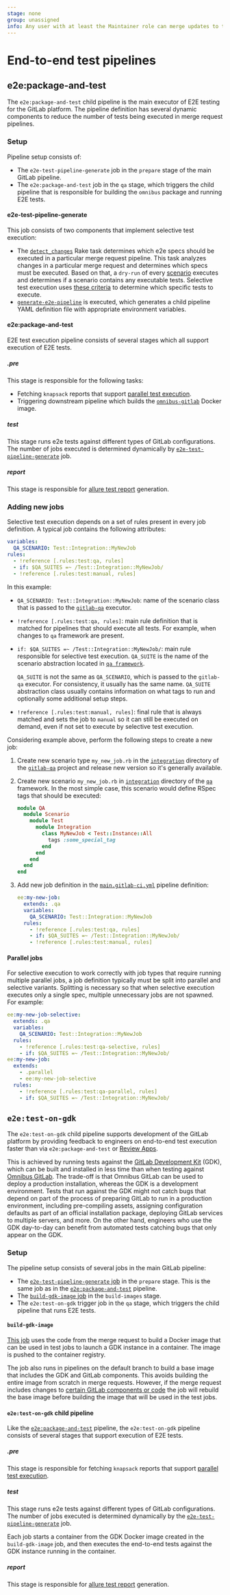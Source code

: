 ```yaml
---
stage: none
group: unassigned
info: Any user with at least the Maintainer role can merge updates to this content. For details, see https://docs.gitlab.com/ee/development/development_processes.html#development-guidelines-review.
---
```


# End-to-end test pipelines

## e2e:package-and-test

The `e2e:package-and-test` child pipeline is the main executor of E2E testing for the GitLab platform. The pipeline definition has several dynamic
components to reduce the number of tests being executed in merge request pipelines.

### Setup

Pipeline setup consists of:

- The `e2e-test-pipeline-generate` job in the `prepare` stage of the main GitLab pipeline.
- The `e2e:package-and-test` job in the `qa` stage, which triggers the child pipeline that is responsible for building the `omnibus` package and
  running E2E tests.

#### e2e-test-pipeline-generate

This job consists of two components that implement selective test execution:

- The [`detect_changes`](https://gitlab.com/gitlab-org/gitlab/-/blob/master/qa/tasks/ci.rake) Rake task determines which e2e specs should be executed
  in a particular merge request pipeline. This task analyzes changes in a particular merge request and determines which specs must be executed.
  Based on that, a `dry-run` of every [scenario](https://gitlab.com/gitlab-org/gitlab/-/tree/master/qa/qa/scenario/test) executes and determines if a
  scenario contains any executable tests. Selective test execution uses [these criteria](index.md#selective-test-execution) to determine which specific
  tests to execute.
- [`generate-e2e-pipeline`](https://gitlab.com/gitlab-org/gitlab/-/blob/master/scripts/generate-e2e-pipeline) is executed, which generates a child
  pipeline YAML definition file with appropriate environment variables.

#### e2e:package-and-test

E2E test execution pipeline consists of several stages which all support execution of E2E tests.

##### .pre

This stage is responsible for the following tasks:

- Fetching `knapsack` reports that support [parallel test execution](index.md#run-tests-in-parallel).
- Triggering downstream pipeline which builds the [`omnibus-gitlab`](https://gitlab.com/gitlab-org/omnibus-gitlab) Docker image.

##### test

This stage runs e2e tests against different types of GitLab configurations. The number of jobs executed is determined dynamically by
[`e2e-test-pipeline-generate`](test_pipelines.md#e2e-test-pipeline-generate) job.

##### report

This stage is responsible for [allure test report](index.md#allure-report) generation.

### Adding new jobs

Selective test execution depends on a set of rules present in every job definition. A typical job contains the following attributes:

```yaml
variables:
  QA_SCENARIO: Test::Integration::MyNewJob
rules:
  - !reference [.rules:test:qa, rules]
  - if: $QA_SUITES =~ /Test::Integration::MyNewJob/
  - !reference [.rules:test:manual, rules]
```

In this example:

- `QA_SCENARIO: Test::Integration::MyNewJob`: name of the scenario class that is passed to the
  [`gitlab-qa`](https://gitlab.com/gitlab-org/gitlab-qa/-/blob/master/docs/what_tests_can_be_run.md) executor.
- `!reference [.rules:test:qa, rules]`: main rule definition that is matched for pipelines that should execute all tests. For example, when changes to
  `qa` framework are present.
- `if: $QA_SUITES =~ /Test::Integration::MyNewJob/`: main rule responsible for selective test execution. `QA_SUITE` is the name of the scenario
  abstraction located in [`qa framework`](https://gitlab.com/gitlab-org/gitlab/-/tree/master/qa/qa/scenario/test).

  `QA_SUITE` is not the same as `QA_SCENARIO`, which is passed to the `gitlab-qa` executor. For consistency, it usually has the same name. `QA_SUITE`
  abstraction class usually contains information on what tags to run and optionally some additional setup steps.
- `!reference [.rules:test:manual, rules]`: final rule that is always matched and sets the job to `manual` so it can still be executed on demand,
  even if not set to execute by selective test execution.

Considering example above, perform the following steps to create a new job:

1. Create new scenario type `my_new_job.rb` in the [`integration`](https://gitlab.com/gitlab-org/gitlab-qa/-/tree/master/lib/gitlab/qa/scenario/test/integration) directory
   of the [`gitlab-qa`](https://gitlab.com/gitlab-org/gitlab-qa) project and release new version so it's generally available.
1. Create new scenario `my_new_job.rb` in [`integration`](https://gitlab.com/gitlab-org/gitlab/-/tree/master/qa/qa/scenario/test/integration) directory of the
   [`qa`](https://gitlab.com/gitlab-org/gitlab/-/tree/master/qa) framework. In the most simple case, this scenario would define RSpec tags that should be executed:

   ```ruby
   module QA
     module Scenario
       module Test
         module Integration
           class MyNewJob < Test::Instance::All
             tags :some_special_tag
           end
         end
       end
     end
   end
   ```

1. Add new job definition in the [`main.gitlab-ci.yml`](https://gitlab.com/gitlab-org/gitlab/-/blob/master/.gitlab/ci/package-and-test/main.gitlab-ci.yml) pipeline definition:

   ```yaml
   ee:my-new-job:
     extends: .qa
     variables:
       QA_SCENARIO: Test::Integration::MyNewJob
     rules:
       - !reference [.rules:test:qa, rules]
       - if: $QA_SUITES =~ /Test::Integration::MyNewJob/
       - !reference [.rules:test:manual, rules]
   ```

#### Parallel jobs

For selective execution to work correctly with job types that require running multiple parallel jobs,
a job definition typically must be split into parallel and selective variants. Splitting is necessary so that when selective execution
executes only a single spec, multiple unnecessary jobs are not spawned. For example:

```yaml
ee:my-new-job-selective:
  extends: .qa
  variables:
    QA_SCENARIO: Test::Integration::MyNewJob
  rules:
    - !reference [.rules:test:qa-selective, rules]
    - if: $QA_SUITES =~ /Test::Integration::MyNewJob/
ee:my-new-job:
  extends:
    - .parallel
    - ee:my-new-job-selective
  rules:
    - !reference [.rules:test:qa-parallel, rules]
    - if: $QA_SUITES =~ /Test::Integration::MyNewJob/
```

## `e2e:test-on-gdk`

The `e2e:test-on-gdk` child pipeline supports development of the GitLab platform by providing feedback to engineers on
end-to-end test execution faster than via `e2e:package-and-test` or [Review Apps](../review_apps.md).

This is achieved by running tests against the [GitLab Development Kit](https://gitlab.com/gitlab-org/gitlab-development-kit) (GDK),
which can be built and installed in less time than when testing against [Omnibus GitLab](https://gitlab.com/gitlab-org/omnibus-gitlab).
The trade-off is that Omnibus GitLab can be used to deploy a production installation, whereas the GDK is a development
environment. Tests that run against the GDK might not catch bugs that depend on part of the process of preparing GitLab
to run in a production environment, including pre-compiling assets, assigning configuration defaults as part of an official
installation package, deploying GitLab services to multiple servers, and more. On the other hand, engineers who use the
GDK day-to-day can benefit from automated tests catching bugs that only appear on the GDK.

### Setup

The pipeline setup consists of several jobs in the main GitLab pipeline:

- The [`e2e-test-pipeline-generate` job](https://gitlab.com/gitlab-org/gitlab/-/blob/9456299b995084bfceb8bc6d082229c0198a0f72/.gitlab/ci/setup.gitlab-ci.yml#L158)
  in the `prepare` stage. This is the same job as in the [`e2e:package-and-test`](#e2epackage-and-test) pipeline.
- The [`build-gdk-image` job](https://gitlab.com/gitlab-org/gitlab/-/blob/07504c34b28ac656537cd60810992aa15e9e91b8/.gitlab/ci/build-images.gitlab-ci.yml#L32)
  in the `build-images` stage.
- The `e2e:test-on-gdk` trigger job in the `qa` stage, which triggers the child pipeline that runs E2E tests.

#### `build-gdk-image`

[This job](https://gitlab.com/gitlab-org/gitlab/-/blob/07504c34b28ac656537cd60810992aa15e9e91b8/.gitlab/ci/build-images.gitlab-ci.yml#L32)
uses the code from the merge request to build a Docker image that can be used in test jobs to launch a GDK instance in a container. The image is pushed to the container registry.

The job also runs in pipelines on the default branch to build a base image that includes the GDK and GitLab components.
This avoids building the entire image from scratch in merge requests. However, if the merge request includes changes to
[certain GitLab components or code](https://gitlab.com/gitlab-org/gitlab/-/blob/24109c1a7ae1f29d4f6f1aeba3a13cbd8ea0e8e6/.gitlab/ci/rules.gitlab-ci.yml#L911)
the job will rebuild the base image before building the image that will be used in the test jobs.

#### `e2e:test-on-gdk` child pipeline

Like the [`e2e:package-and-test`](#e2epackage-and-test) pipeline, the `e2e:test-on-gdk` pipeline consists of several stages
that support execution of E2E tests.

##### .pre

This stage is responsible for fetching `knapsack` reports that support [parallel test execution](index.md#run-tests-in-parallel).

##### test

This stage runs e2e tests against different types of GitLab configurations. The number of jobs executed is determined dynamically by the
[`e2e-test-pipeline-generate`](test_pipelines.md#e2e-test-pipeline-generate) job.

Each job starts a container from the GDK Docker image created in the `build-gdk-image` job, and then executes the end-to-end
tests against the GDK instance running in the container.

##### report

This stage is responsible for [allure test report](index.md#allure-report) generation.
